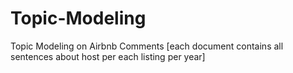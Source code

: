 # Topic-Modeling
Topic Modeling on Airbnb Comments [each document contains all sentences about host per each listing per year]
